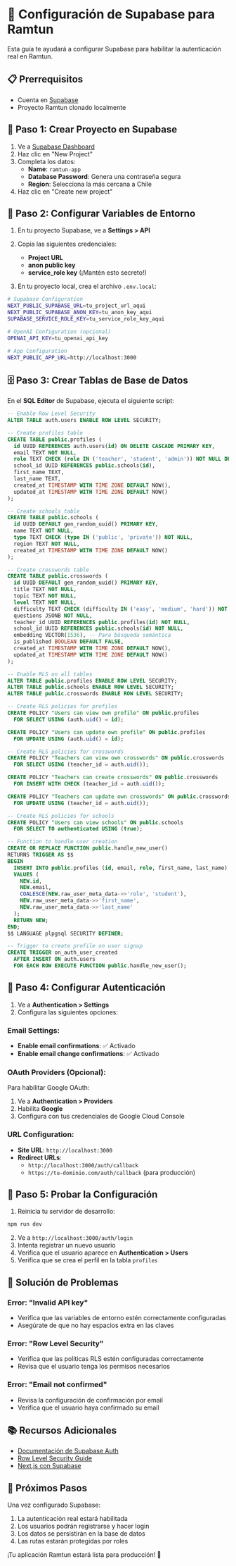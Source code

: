 # 🔐 Configuración de Supabase para Ramtun

Esta guía te ayudará a configurar Supabase para habilitar la autenticación real en Ramtun.

## 📋 Prerrequisitos

- Cuenta en [Supabase](https://supabase.com)
- Proyecto Ramtun clonado localmente

## 🚀 Paso 1: Crear Proyecto en Supabase

1. Ve a [Supabase Dashboard](https://app.supabase.com)
2. Haz clic en "New Project"
3. Completa los datos:
   - **Name**: `ramtun-app`
   - **Database Password**: Genera una contraseña segura
   - **Region**: Selecciona la más cercana a Chile
4. Haz clic en "Create new project"

## 🔧 Paso 2: Configurar Variables de Entorno

1. En tu proyecto Supabase, ve a **Settings > API**
2. Copia las siguientes credenciales:
   - **Project URL**
   - **anon public key**
   - **service_role key** (¡Mantén esto secreto!)

3. En tu proyecto local, crea el archivo `.env.local`:

```bash
# Supabase Configuration
NEXT_PUBLIC_SUPABASE_URL=tu_project_url_aqui
NEXT_PUBLIC_SUPABASE_ANON_KEY=tu_anon_key_aqui
SUPABASE_SERVICE_ROLE_KEY=tu_service_role_key_aqui

# OpenAI Configuration (opcional)
OPENAI_API_KEY=tu_openai_api_key

# App Configuration
NEXT_PUBLIC_APP_URL=http://localhost:3000
```

## 🗄️ Paso 3: Crear Tablas de Base de Datos

En el **SQL Editor** de Supabase, ejecuta el siguiente script:

```sql
-- Enable Row Level Security
ALTER TABLE auth.users ENABLE ROW LEVEL SECURITY;

-- Create profiles table
CREATE TABLE public.profiles (
  id UUID REFERENCES auth.users(id) ON DELETE CASCADE PRIMARY KEY,
  email TEXT NOT NULL,
  role TEXT CHECK (role IN ('teacher', 'student', 'admin')) NOT NULL DEFAULT 'student',
  school_id UUID REFERENCES public.schools(id),
  first_name TEXT,
  last_name TEXT,
  created_at TIMESTAMP WITH TIME ZONE DEFAULT NOW(),
  updated_at TIMESTAMP WITH TIME ZONE DEFAULT NOW()
);

-- Create schools table
CREATE TABLE public.schools (
  id UUID DEFAULT gen_random_uuid() PRIMARY KEY,
  name TEXT NOT NULL,
  type TEXT CHECK (type IN ('public', 'private')) NOT NULL,
  region TEXT NOT NULL,
  created_at TIMESTAMP WITH TIME ZONE DEFAULT NOW()
);

-- Create crosswords table
CREATE TABLE public.crosswords (
  id UUID DEFAULT gen_random_uuid() PRIMARY KEY,
  title TEXT NOT NULL,
  topic TEXT NOT NULL,
  level TEXT NOT NULL,
  difficulty TEXT CHECK (difficulty IN ('easy', 'medium', 'hard')) NOT NULL,
  questions JSONB NOT NULL,
  teacher_id UUID REFERENCES public.profiles(id) NOT NULL,
  school_id UUID REFERENCES public.schools(id) NOT NULL,
  embedding VECTOR(1536), -- Para búsqueda semántica
  is_published BOOLEAN DEFAULT FALSE,
  created_at TIMESTAMP WITH TIME ZONE DEFAULT NOW(),
  updated_at TIMESTAMP WITH TIME ZONE DEFAULT NOW()
);

-- Enable RLS on all tables
ALTER TABLE public.profiles ENABLE ROW LEVEL SECURITY;
ALTER TABLE public.schools ENABLE ROW LEVEL SECURITY;
ALTER TABLE public.crosswords ENABLE ROW LEVEL SECURITY;

-- Create RLS policies for profiles
CREATE POLICY "Users can view own profile" ON public.profiles
  FOR SELECT USING (auth.uid() = id);

CREATE POLICY "Users can update own profile" ON public.profiles
  FOR UPDATE USING (auth.uid() = id);

-- Create RLS policies for crosswords
CREATE POLICY "Teachers can view own crosswords" ON public.crosswords
  FOR SELECT USING (teacher_id = auth.uid());

CREATE POLICY "Teachers can create crosswords" ON public.crosswords
  FOR INSERT WITH CHECK (teacher_id = auth.uid());

CREATE POLICY "Teachers can update own crosswords" ON public.crosswords
  FOR UPDATE USING (teacher_id = auth.uid());

-- Create RLS policies for schools
CREATE POLICY "Users can view schools" ON public.schools
  FOR SELECT TO authenticated USING (true);

-- Function to handle user creation
CREATE OR REPLACE FUNCTION public.handle_new_user()
RETURNS TRIGGER AS $$
BEGIN
  INSERT INTO public.profiles (id, email, role, first_name, last_name)
  VALUES (
    NEW.id,
    NEW.email,
    COALESCE(NEW.raw_user_meta_data->>'role', 'student'),
    NEW.raw_user_meta_data->>'first_name',
    NEW.raw_user_meta_data->>'last_name'
  );
  RETURN NEW;
END;
$$ LANGUAGE plpgsql SECURITY DEFINER;

-- Trigger to create profile on user signup
CREATE TRIGGER on_auth_user_created
  AFTER INSERT ON auth.users
  FOR EACH ROW EXECUTE FUNCTION public.handle_new_user();
```

## 🔐 Paso 4: Configurar Autenticación

1. Ve a **Authentication > Settings**
2. Configura las siguientes opciones:

### Email Settings:
- **Enable email confirmations**: ✅ Activado
- **Enable email change confirmations**: ✅ Activado

### OAuth Providers (Opcional):
Para habilitar Google OAuth:
1. Ve a **Authentication > Providers**
2. Habilita **Google**
3. Configura con tus credenciales de Google Cloud Console

### URL Configuration:
- **Site URL**: `http://localhost:3000`
- **Redirect URLs**: 
  - `http://localhost:3000/auth/callback`
  - `https://tu-dominio.com/auth/callback` (para producción)

## 🧪 Paso 5: Probar la Configuración

1. Reinicia tu servidor de desarrollo:
```bash
npm run dev
```

2. Ve a `http://localhost:3000/auth/login`
3. Intenta registrar un nuevo usuario
4. Verifica que el usuario aparece en **Authentication > Users**
5. Verifica que se crea el perfil en la tabla `profiles`

## 🚨 Solución de Problemas

### Error: "Invalid API key"
- Verifica que las variables de entorno estén correctamente configuradas
- Asegúrate de que no hay espacios extra en las claves

### Error: "Row Level Security"
- Verifica que las políticas RLS estén configuradas correctamente
- Revisa que el usuario tenga los permisos necesarios

### Error: "Email not confirmed"
- Revisa la configuración de confirmación por email
- Verifica que el usuario haya confirmado su email

## 📚 Recursos Adicionales

- [Documentación de Supabase Auth](https://supabase.com/docs/guides/auth)
- [Row Level Security Guide](https://supabase.com/docs/guides/auth/row-level-security)
- [Next.js con Supabase](https://supabase.com/docs/guides/getting-started/quickstarts/nextjs)

## 🎯 Próximos Pasos

Una vez configurado Supabase:
1. La autenticación real estará habilitada
2. Los usuarios podrán registrarse y hacer login
3. Los datos se persistirán en la base de datos
4. Las rutas estarán protegidas por roles

¡Tu aplicación Ramtun estará lista para producción! 🚀
